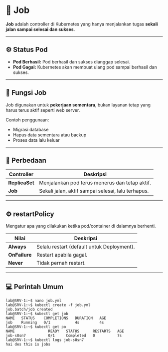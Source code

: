 # 🧮 Job

**Job** adalah controller di Kubernetes yang hanya menjalankan tugas **sekali jalan sampai selesai dan sukses**.

---

## ⚙️ Status Pod

- **Pod Berhasil:** Pod berhasil dan sukses dianggap selesai.  
- **Pod Gagal:** Kubernetes akan membuat ulang pod sampai berhasil dan sukses.

---

## 🧠 Fungsi Job

Job digunakan untuk **pekerjaan sementara**, bukan layanan tetap yang harus terus aktif seperti web server.

Contoh penggunaan:
- Migrasi database  
- Hapus data sementara atau backup  
- Proses data lalu keluar

---

## 🔄 Perbedaan

| Controller     | Deskripsi                                          |
|----------------|----------------------------------------------------|
| **ReplicaSet** | Menjalankan pod terus menerus dan tetap aktif.     |
| **Job**        | Sekali jalan, aktif sampai selesai, lalu terhapus. |

---

## ⚙️ restartPolicy

Mengatur apa yang dilakukan ketika pod/container di dalamnya berhenti.

| Nilai         | Deskripsi                                  |
|---------------|--------------------------------------------|
| **Always**    | Selalu restart (default untuk Deployment). |
| **OnFailure** | Restart apabila gagal.                     |
| **Never**     | Tidak pernah restart.                      |

---

## 💻 Perintah Umum
```
lab@SRV-1:~$ nano job.yml
lab@SRV-1:~$ kubectl create -f job.yml
job.batch/job created
lab@SRV-1:~$ kubectl get job
NAME   STATUS    COMPLETIONS   DURATION   AGE
job    Running   0/1           4s         4s
lab@SRV-1:~$ kubectl get po
NAME               READY   STATUS      RESTARTS   AGE
job-s8sn7          0/1     Completed   0          7s
lab@SRV-1:~$ kubectl logs job-s8sn7
hai des this is jobs
```
